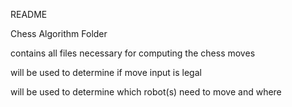 README

Chess Algorithm Folder

contains all files necessary for computing the chess moves

will be used to determine if move input is legal

will be used to determine which robot(s) need to move and where
